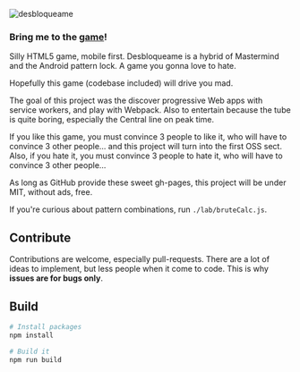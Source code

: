 ![desbloqueame](assets/banner.png)

### Bring me to the **[game](http://www.ingverger.com.ar/desbloqueame)**!

Silly HTML5 game, mobile first.
Desbloqueame is a hybrid of Mastermind and the Android pattern lock. A game you gonna love to hate.

Hopefully this game (codebase included) will drive you mad.

The goal of this project was the discover progressive Web apps with service workers, and play with Webpack. Also to entertain because the tube is quite boring, especially the Central line on peak time.

If you like this game, you must convince 3 people to like it, who will have to convince 3 other people...  and this project will turn into the first OSS sect. Also, if you hate it, you must convince 3 people to hate it, who will have to convince 3 other people...

As long as GitHub provide these sweet gh-pages, this project will be under MIT, without ads, free.

If you're curious about pattern combinations, run `./lab/bruteCalc.js`.

## Contribute

Contributions are welcome, especially pull-requests. There are a lot of ideas to implement, but less people when it come to code. This is why **issues are for bugs only**.

## Build

```bash
# Install packages
npm install

# Build it
npm run build
```